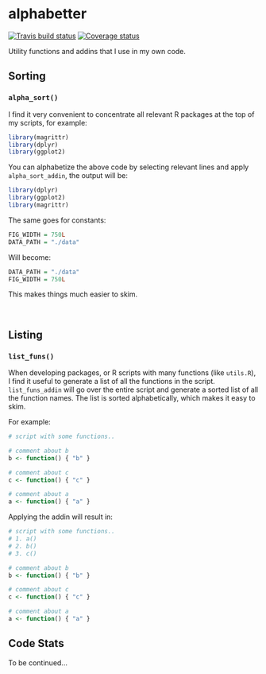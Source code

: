 # alphabetter

[![Travis build status](https://travis-ci.org/ShaulAb/alphabetter.svg?branch=master)](https://travis-ci.org/ShaulAb/alphabetter)
[![Coverage status](https://codecov.io/gh/ShaulAb/alphabetter/branch/master/graph/badge.svg)](https://codecov.io/github/ShaulAb/alphabetter?branch=master)

Utility functions and addins that I use in my own code.

## Sorting

### `alpha_sort()`

I find it very convenient to concentrate all relevant R packages at the top of my scripts, for example:

``` r
library(magrittr)
library(dplyr)
library(ggplot2)
```

You can alphabetize the above code by selecting relevant lines and apply `alpha_sort_addin`, the output will be:

```r
library(dplyr)
library(ggplot2)
library(magrittr)
```

The same goes for constants:

```r
FIG_WIDTH = 750L
DATA_PATH = "./data"
```

Will become:

``` r
DATA_PATH = "./data"
FIG_WIDTH = 750L
```

This makes things much easier to skim.

<br>


## Listing

### `list_funs()`

When developing packages, or R scripts with many functions (like `utils.R`), I find it useful to generate a list of all the functions in the script.  
`list_funs_addin` will go over the entire script and generate a sorted list of all the function names. The list is sorted alphabetically, which makes it easy to skim.

For example:

```r
# script with some functions..

# comment about b
b <- function() { "b" }

# comment about c
c <- function() { "c" }

# comment about a
a <- function() { "a" }
```

Applying the addin will result in:

```r
# script with some functions..
# 1. a()
# 2. b()
# 3. c()

# comment about b
b <- function() { "b" }

# comment about c
c <- function() { "c" }

# comment about a
a <- function() { "a" }
```

## Code Stats

To be continued...
